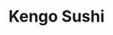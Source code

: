 ---
layout: place
title: "Kengo Sushi"
permalink: /california/tracy/kengo-sushi.html
stateAbbr: CA
stateName: California
cityName: Tracy
seo:
  name: "Kengo Sushi"
  type: Restaurant
  links: https://www.kengosushi4u.com/
description: "Kengo Sushi serves delicious sushi in Tracy, California. Try fresh Japanese dishes for a great dining experience. "
place_id: ChIJGRlTb1A9kIARaz9vQWawOHI
photos:
  - name: >-
      places/ChIJGRlTb1A9kIARaz9vQWawOHI/photos/AeeoHcIRu_3nEtGt1NKa_RtmxDjqjSFrjj52wXFVhOfU5J5QWKpsQiN7ZperZbjSke5IBYOB7ICWcsU7FbLdBjXnh0XW1LWB6kcbVuj4WaZAxXc4mmyp-uZuc8JdlhPwQCRYAIyHfnBVVArgQTbPQA9dqJcKHOrro47MdDqIAbQ3Cw2nV2YqT8N4EQsU-zgEmo0mYaOX7AAN_dx0SLQnWde4egYDv67pEyF46D8ZpQmplBuKdo7bmEsUThzbG5PoQV6Dj0QNa4jz1ldqxcxkJrm6E114poj8tyLiSFTxHze9pCjSXSaef0ZvYRPQSCePdGi0bTXFjxtQnpLi5NhsWT27JubYK_00-_ec5q6juRx1SfrlVZCPdO-rewFP0UIONI6cOpLdNp1sT0KQ1anne_grncN12rC-jR7rRakph1E_ckLRWzas
    widthPx: 4032
    heightPx: 3024
    authorAttributions:
      - displayName: Rachel Windsor
        uri: https://maps.google.com/maps/contrib/105486300913362505811
        photoUri: >-
          https://lh3.googleusercontent.com/a-/ALV-UjWXuqmugVq7RqoLsqRIKPbXGUe8dr8dJkZBMn-7TnjfpVMReu3F=s100-p-k-no-mo
    flagContentUri: >-
      https://www.google.com/local/imagery/report/?cb_client=maps_api_places.places_api&image_key=!1e10!2sCIHM0ogKEICAgIC6iKbglQE&hl=en-US
    googleMapsUri: >-
      https://www.google.com/maps/place//data=!3m4!1e2!3m2!1sCIHM0ogKEICAgIC6iKbglQE!2e10!4m2!3m1!1s0x80903d506f531919:0x7238b066416f3f6b
  - name: >-
      places/ChIJGRlTb1A9kIARaz9vQWawOHI/photos/AeeoHcJIdBzqEePFYP__mhcPedAFT4y3cqYsPeax-zLfEUafcUfK7zoq36ZzT7DampR4MgdwB-WCG6OunL-SLzjd-4O8zfTNvBAN4MmjILkSe3ctu19aBXPWeJ2-p73QSdx9bS7ymIAuP2myVMuzcE2h-SxEn3QjBJJp77xeIh6Ru4CoTtMTjditkB_tnhJ0DutUQ_mTjc_uyHtnDx7lhJLiTlA79ytYOxK2EkmhYnB1niYjQqBBKtVWf1F2mqufJG-wEdP06GkbvVsWdKqydu-vaXhEMOhPhtmDw0kjN5K-_hhShw
    widthPx: 1440
    heightPx: 960
    authorAttributions:
      - displayName: Kengo Sushi
        uri: https://maps.google.com/maps/contrib/117605302195897251930
        photoUri: >-
          https://lh3.googleusercontent.com/a/ACg8ocLNpLzKURK4kQL-Hxckt4l7dwIw3wJef9HJUAAAjsz9EEfDag=s100-p-k-no-mo
    flagContentUri: >-
      https://www.google.com/local/imagery/report/?cb_client=maps_api_places.places_api&image_key=!1e10!2sAF1QipO6EYQALvqA4l3P8mseU6KMhOpNCT8c_4OupSXP&hl=en-US
    googleMapsUri: >-
      https://www.google.com/maps/place//data=!3m4!1e2!3m2!1sAF1QipO6EYQALvqA4l3P8mseU6KMhOpNCT8c_4OupSXP!2e10!4m2!3m1!1s0x80903d506f531919:0x7238b066416f3f6b
  - name: >-
      places/ChIJGRlTb1A9kIARaz9vQWawOHI/photos/AeeoHcJjwXzsAI4FSYMDiWOkXjxBuaEG6gCbmRNqMvMak277PHtWN5UDMEARs2Wdjns7xOV4Q-xw0OCM2Mbc6njuQI-wQA-J_FbxThoPOuwxL_i8EKjXhpwSX5G_-8y-uEyTojWcWV4-ZIoeLWARVj69x5jijsSig1Sn88CCIPptJtqg-87OKCZKMlTgl5FsX7g0vapRcX6nbHQstvAiaSahbe8cFQ0UBj1Ve_729atqWcp3zyGU6-2cggLPiZTmWcOcRGsw6pO6FNXOZwCtUYmFrTMF0rpLIiql5LMTuJDIy6kbAOneceuBtLaEa5LTKjwKvHZqUwcOwtN6sEEt6uYrwXHvziFAXt3XRokvEFNuRN4E64ukkE9wEkbH-OoqGEfeBiPJ_Wfcypc-NjvfbkNZVxM16aVUMhkh_tbA7LZYKUs
    widthPx: 4032
    heightPx: 3024
    authorAttributions:
      - displayName: Meenu Nagpal
        uri: https://maps.google.com/maps/contrib/107695106385230416366
        photoUri: >-
          https://lh3.googleusercontent.com/a-/ALV-UjVmD72qDcJyryjqmecjipZCHzz-K4PNAPbbPX2y7SRJWmJ0PbYb=s100-p-k-no-mo
    flagContentUri: >-
      https://www.google.com/local/imagery/report/?cb_client=maps_api_places.places_api&image_key=!1e10!2sCIHM0ogKEICAgICDquDNTA&hl=en-US
    googleMapsUri: >-
      https://www.google.com/maps/place//data=!3m4!1e2!3m2!1sCIHM0ogKEICAgICDquDNTA!2e10!4m2!3m1!1s0x80903d506f531919:0x7238b066416f3f6b
  - name: >-
      places/ChIJGRlTb1A9kIARaz9vQWawOHI/photos/AeeoHcJOhbeEsnA3OrQd4W93zVR4rLQHi6maHO1fnVUPIyjlJty370sPba7d2paZ8Wlwd4-jRoqWQhPAEZnsDbOLN8yIlQun5ebTciLR3umOvsdjRKYB_Y79Z8lrFQZxJDKaXXafnODdJc7oWcIpd6RNueCBXsBauWyz6yS4m1sPR2RK6keJJxBz1Sy2L1Ysn7eQFmE8l8wxM2uSdDwx5gPEKAqJH_I-reAhfsx7q3Usg7fd4kD3WuIhxoZXZePglUtl700wYf36LiQm9rHQXmg2HZKTizVz9aMHb27oIFlAD9e4hHCp1lDiBxsEF0JeKmKeUixYfNr2Fm9Xufp-Ahl4k0EqmLYseeOL5Gd3FSdGsLY1FIK4foyJlvbR9bL-OkQ6PBhgKOvtbsXuGr764tEaiclcvqpjH54JCFn4I_4QA0v1t0CX
    widthPx: 4032
    heightPx: 3024
    authorAttributions:
      - displayName: Kal Kk
        uri: https://maps.google.com/maps/contrib/110082373267118377115
        photoUri: >-
          https://lh3.googleusercontent.com/a/ACg8ocL4HIxaZoLYme6rA-telRGHKu5w27ATJ7B5PfVBau56McwkCA=s100-p-k-no-mo
    flagContentUri: >-
      https://www.google.com/local/imagery/report/?cb_client=maps_api_places.places_api&image_key=!1e10!2sCIHM0ogKEICAgIDcup2ZuAE&hl=en-US
    googleMapsUri: >-
      https://www.google.com/maps/place//data=!3m4!1e2!3m2!1sCIHM0ogKEICAgIDcup2ZuAE!2e10!4m2!3m1!1s0x80903d506f531919:0x7238b066416f3f6b
  - name: >-
      places/ChIJGRlTb1A9kIARaz9vQWawOHI/photos/AeeoHcLzWJpztN0Bp03FKAbwuqo-B07HfYrnc7sCa7K6URydpwXql7n3kDLtQEhYynqxIIQL50yFkNXBNYhrRytbfueabwVCJRy-hw5T3QRWWMejj6KqglG_fl5uXPzCPLADuo4_DJwjToA0jSFQTCUy4seCICEbTndW7Oz0JyWKOv-ULS1x7yGIxTD5aTKADbCVyptQ_s9lrmlB9S3HRR9yAXzW9yT1vitjsh7M25ZISTBke7VZre4Jn84pcyJxr5lKtYGwK4mn4dzAwMD3RMGagWWowLFnHsLACrfpcytVYObTzqudOEyjaKi8gGihV2DpGNLWxc9WhTxkS7j38c74swmdI3ItviCnGbGXTLsrrXeLmW0plQZIyAEtbWTYnE6_fTeQQJlfWzAuGvMxG5KRNfWoqHYxYKvKKv1I9Ycy17jMww
    widthPx: 4800
    heightPx: 3600
    authorAttributions:
      - displayName: Austin Zhuang
        uri: https://maps.google.com/maps/contrib/111566566464051768141
        photoUri: >-
          https://lh3.googleusercontent.com/a-/ALV-UjXZP_Zu4e25J1YQpp7-VIBYThQMf8kzlc9n73HlRPMTddaRyXvj=s100-p-k-no-mo
    flagContentUri: >-
      https://www.google.com/local/imagery/report/?cb_client=maps_api_places.places_api&image_key=!1e10!2sCIHM0ogKEICAgIDNuvekDg&hl=en-US
    googleMapsUri: >-
      https://www.google.com/maps/place//data=!3m4!1e2!3m2!1sCIHM0ogKEICAgIDNuvekDg!2e10!4m2!3m1!1s0x80903d506f531919:0x7238b066416f3f6b
  - name: >-
      places/ChIJGRlTb1A9kIARaz9vQWawOHI/photos/AeeoHcJpv9lFXt_b8NTN3UnHvgHPwwequQdWKCVUQ7iSJ5wWxP1I1FGkcpCTfwAG0HWnKW29fYIfQER_XuZiTT4zDarvv5ogV5Ky7ATWzE4RcgoSYp0z7SDZDswbGXgo46lnKpmCVZusiNbou8vlNlOiJcsbAJn7Sl0ghlDKzEQW-Nw6QzZdTUfuDYTeYIvsyGefivmr3kmlptpnJ1RxmGNJ5ua3kvEdgPYQLEc7u02iU8fIUtxAR3V4jNOBmilJE0udLMt0KiJeD5W-kBdEmLNcqehktPOOAtm0LFG68cIEBz8etoEwoDkWEd1T2EfHn4qG49Wr0s254GyuFT8_NBEziJWNGxzzGnH_-ATS7-WACXAAR_hudSdiYq0IXXNautd-3tZ1oCPbI6Gkmj8YxNU7GVxpR4QpMBEx4pnsolzUl9OR6Nsj
    widthPx: 2560
    heightPx: 1440
    authorAttributions:
      - displayName: David Sin
        uri: https://maps.google.com/maps/contrib/112866906668311593980
        photoUri: >-
          https://lh3.googleusercontent.com/a/ACg8ocJCVbJ6RK1fmNN2tZPSSd-NnVWh1L-_El_RP2GlPg2dkoPjaLiG=s100-p-k-no-mo
    flagContentUri: >-
      https://www.google.com/local/imagery/report/?cb_client=maps_api_places.places_api&image_key=!1e10!2sCIHM0ogKEICAgIDEgJ-CrQE&hl=en-US
    googleMapsUri: >-
      https://www.google.com/maps/place//data=!3m4!1e2!3m2!1sCIHM0ogKEICAgIDEgJ-CrQE!2e10!4m2!3m1!1s0x80903d506f531919:0x7238b066416f3f6b
  - name: >-
      places/ChIJGRlTb1A9kIARaz9vQWawOHI/photos/AeeoHcLzMg4YzaoyqBLl6fOnz6KsbHts4ApKa1BrSx9gpd1hc0-RTEMuC7fdRL-eAijmm_Ww5QpyU_-Pvu7EeNtIqMCKSpckEG01LArtzEldCaWAZJ38KCLbz_1F3ZOV74brhvtuVi7_r40VlqIMmN_3rNIcpgEGechJgXvSHs3gEqLbjTfkV6grKsYTbRdIbglyk2nTdsG70OyVXog38RQw91Vl0eQAjEaT73GbwJh3FozwqtYe_kzr13aJkBTD-LHYmtppucyNOJgu2nf_h8MYZKfdzjci-UMBL_Ayhz9VvIPB8Gt9tc2yw6FEA9eJdwJVogjpsTvnfQgGcIUO7F8VKYasFWXQphQWXmBO96iNfWC4T_ULLRdM7jse1ZKuQkICBJRP1qeJQXG7MnBSv7ecczFPOhVhzrG94wGeOJ0r0OE6EQ
    widthPx: 3024
    heightPx: 4032
    authorAttributions:
      - displayName: Andrea Mari Lagasca
        uri: https://maps.google.com/maps/contrib/100658650203461318226
        photoUri: >-
          https://lh3.googleusercontent.com/a-/ALV-UjX3PZmDjZor03N97srB9uuoXs8leDYTbRB5_hyUKCyFzd-EfDcw=s100-p-k-no-mo
    flagContentUri: >-
      https://www.google.com/local/imagery/report/?cb_client=maps_api_places.places_api&image_key=!1e10!2sCIHM0ogKEICAgICv7sHtCg&hl=en-US
    googleMapsUri: >-
      https://www.google.com/maps/place//data=!3m4!1e2!3m2!1sCIHM0ogKEICAgICv7sHtCg!2e10!4m2!3m1!1s0x80903d506f531919:0x7238b066416f3f6b
  - name: >-
      places/ChIJGRlTb1A9kIARaz9vQWawOHI/photos/AeeoHcJZiTxrQQU8d72nbkKYspE3X95xwPbdIsLFh4QadD5O432yKnewYf6a0kJe8OEHkGCB0kXWLNFTnQBPwoVDFcqoFXACwTV7yi0iVnce4BchfobU7WOT8lvnuv3hBOTWC5yQ9ASVbHEwZJGMCPK-ZLG-cKcTkrzHAAA2I3QqOTP1fmqRiHFDrr97R0i2T6Cbgyuy8gT0BhmbmXAAREE8eaZHAeKEXilLw0ibGHGuQqdwoKNYopWuqUDzmpIKJv6xSHbyi369mVtXCz2At3_TwhaRKs5LyUXID6d-2r7FYj79oPJwm1o9WbZb-fw4DIJVwdgL-mo8I7Aoo60-RBmPCR5WQkImkmGmCzIh8UeP5RYpaUD6jbkBiKenEhnoHkZ2G3R4LHJSigvHXeo89iPFijpCPayttwdiCfUvLwyX6zIzZ_n9
    widthPx: 3024
    heightPx: 4032
    authorAttributions:
      - displayName: Austin Zhuang
        uri: https://maps.google.com/maps/contrib/111566566464051768141
        photoUri: >-
          https://lh3.googleusercontent.com/a-/ALV-UjXZP_Zu4e25J1YQpp7-VIBYThQMf8kzlc9n73HlRPMTddaRyXvj=s100-p-k-no-mo
    flagContentUri: >-
      https://www.google.com/local/imagery/report/?cb_client=maps_api_places.places_api&image_key=!1e10!2sCIHM0ogKEICAgIDNuvekjgE&hl=en-US
    googleMapsUri: >-
      https://www.google.com/maps/place//data=!3m4!1e2!3m2!1sCIHM0ogKEICAgIDNuvekjgE!2e10!4m2!3m1!1s0x80903d506f531919:0x7238b066416f3f6b
  - name: >-
      places/ChIJGRlTb1A9kIARaz9vQWawOHI/photos/AeeoHcL7_TX_31KFCg_7Vu1GmQV74ej82BWOf48tXRmXX-RYNlVCTw80keMJCgUBc2pTpdZ6HWEMtYjv3tU4fBq7rLSTTktc54BTubbs2YQbe17DvjeZqew6dgntewFsbPMadrDGR8mIPOf_herl5rcMHOuO0iGQcMWBjgckKJd-m_c2OFCoSx0iSqxL-V0_vhgSh9sxOZUG9_DuADjCJCL7YoqwLzhFQgbLpiW9XaLlpjk6IccGIsJGlAEpiKd8icv357a9hxgPiPdnkg7dPHCRMptAKz6ZLpp-n6pLO1uEqbnLGKLmK5lrV1VMMaORtMTu6xlpC9prAsJUzwLN9lz-_4HtEdQIpqZ6BSlcvg6_hr19M5ia-eH2_EG9PHMRsGoJ1lS9ca4OQaihs7N_XEvnj-70K7TFhASrXsB_2iOmBKsw6g
    widthPx: 3024
    heightPx: 4032
    authorAttributions:
      - displayName: corina segura
        uri: https://maps.google.com/maps/contrib/113435427609580909635
        photoUri: >-
          https://lh3.googleusercontent.com/a/ACg8ocI2mIupunxM_4XsBTPUFYmsA6SFMJuNYzZn0YQasDNC7V64mQ=s100-p-k-no-mo
    flagContentUri: >-
      https://www.google.com/local/imagery/report/?cb_client=maps_api_places.places_api&image_key=!1e10!2sCIHM0ogKEICAgIC-3oPoGQ&hl=en-US
    googleMapsUri: >-
      https://www.google.com/maps/place//data=!3m4!1e2!3m2!1sCIHM0ogKEICAgIC-3oPoGQ!2e10!4m2!3m1!1s0x80903d506f531919:0x7238b066416f3f6b
  - name: >-
      places/ChIJGRlTb1A9kIARaz9vQWawOHI/photos/AeeoHcI2DhWunI5OTJJaeK8desXebr6M0yAZTClhuya4CNy0t8-UO2hIWJuIovjOC3p7tQPfN3NDVnL_ARgtw4YV9ssM-dJwfVF_1sv6I0gko06eMB4aNRikvXw7ToUqFttFu2bh7OFW7IthNzNXagmWiJMrVaFw3N4j_Du8fnNRwPQkNIw3i3jRYDK2usBYGC9HI33icPBUkqa7JXwECrbvOU9GhGF7yAKSNF3_dOpgkPK5uSjShg_aZ-rei5dwUgA6Q6cKmrtyGCdQjPIwXcxBJULyIRBoGRMnkX2T0HJjCLc43A
    widthPx: 1440
    heightPx: 960
    authorAttributions:
      - displayName: Kengo Sushi
        uri: https://maps.google.com/maps/contrib/117605302195897251930
        photoUri: >-
          https://lh3.googleusercontent.com/a/ACg8ocLNpLzKURK4kQL-Hxckt4l7dwIw3wJef9HJUAAAjsz9EEfDag=s100-p-k-no-mo
    flagContentUri: >-
      https://www.google.com/local/imagery/report/?cb_client=maps_api_places.places_api&image_key=!1e10!2sAF1QipMS8MDuO855EyxZ01llgOLbdqZTVKt21u-wXfhw&hl=en-US
    googleMapsUri: >-
      https://www.google.com/maps/place//data=!3m4!1e2!3m2!1sAF1QipMS8MDuO855EyxZ01llgOLbdqZTVKt21u-wXfhw!2e10!4m2!3m1!1s0x80903d506f531919:0x7238b066416f3f6b
address: 2523 N Tracy Blvd, Tracy, CA 95376, USA
street: 2523 N Tracy Blvd
city: Tracy
state: CA
zip: '95376'
country: USA
neighborhood: null
latitude: '37.755612'
longitude: '-121.436719'
accessibility_options:
  wheelchairAccessibleParking: true
  wheelchairAccessibleEntrance: true
  wheelchairAccessibleRestroom: true
  wheelchairAccessibleSeating: true
business_status: OPERATIONAL
name: Kengo Sushi
google_maps_links:
  directionsUri: >-
    https://www.google.com/maps/dir//''/data=!4m7!4m6!1m1!4e2!1m2!1m1!1s0x80903d506f531919:0x7238b066416f3f6b!3e0
  placeUri: https://maps.google.com/?cid=8230522272250543979
  writeAReviewUri: >-
    https://www.google.com/maps/place//data=!4m3!3m2!1s0x80903d506f531919:0x7238b066416f3f6b!12e1
  reviewsUri: >-
    https://www.google.com/maps/place//data=!4m4!3m3!1s0x80903d506f531919:0x7238b066416f3f6b!9m1!1b1
  photosUri: >-
    https://www.google.com/maps/place//data=!4m3!3m2!1s0x80903d506f531919:0x7238b066416f3f6b!10e5
primary_type: Sushi Restaurant
opening_hours:
  regular:
    - 'Monday: 11:00 AM – 2:30 PM, 4:00 – 8:30 PM'
    - 'Tuesday: 11:00 AM – 2:30 PM, 4:00 – 8:30 PM'
    - 'Wednesday: 11:00 AM – 2:30 PM, 4:00 – 8:30 PM'
    - 'Thursday: 11:00 AM – 2:30 PM, 4:00 – 8:30 PM'
    - 'Friday: 11:00 AM – 2:30 PM, 4:00 – 9:00 PM'
    - 'Saturday: 11:00 AM – 2:30 PM, 4:00 – 9:00 PM'
    - 'Sunday: Closed'
  current:
    - 'Monday: 11:00 AM – 2:30 PM, 4:00 – 8:30 PM'
    - 'Tuesday: 11:00 AM – 2:30 PM, 4:00 – 8:30 PM'
    - 'Wednesday: 11:00 AM – 2:30 PM, 4:00 – 8:30 PM'
    - 'Thursday: 11:00 AM – 2:30 PM, 4:00 – 8:30 PM'
    - 'Friday: 11:00 AM – 2:30 PM, 4:00 – 9:00 PM'
    - 'Saturday: 11:00 AM – 2:30 PM, 4:00 – 9:00 PM'
    - 'Sunday: Closed'
secondary_opening_hours:
  regular:
    weekdayDescriptions: null
    type: null
  current:
    weekdayDescriptions: null
    type: null
phone: (209) 839-8292
price_level: PRICE_LEVEL_MODERATE
price_range: $20 &ndash; $30
rating: '4.3'
rating_count: 0
website: https://www.kengosushi4u.com/
reviews: null
parking_options: null
payment_options: null
allow_dogs: null
curbside_pickup: null
delivery: null
dine_in: null
good_for_children: null
good_for_groups: null
good_for_sports: null
live_music: null
menu_for_children: null
outdoor_seating: null
reservable: null
restroom: null
serves_beer: null
serves_breakfast: null
serves_brunch: null
serves_cocktails: null
serves_coffee: null
serves_dinner: null
serves_dessert: null
serves_lunch: null
serves_vegetarian_food: null
serves_wine: null
takeout: null
update_category: essentials
summary: null

---
